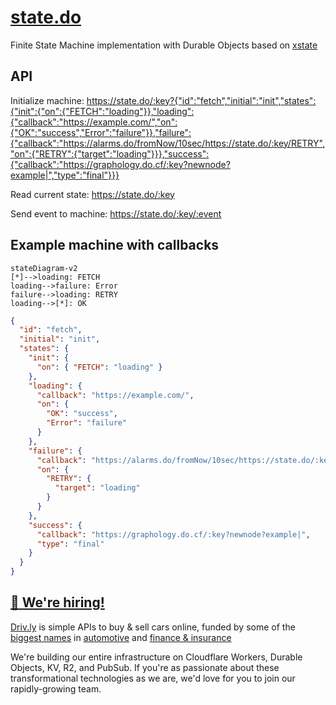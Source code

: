 # [state.do](https://state.do)

Finite State Machine implementation with Durable Objects based on [xstate](https://xstate.js.org)

## API

Initialize machine:
<https://state.do/:key?{"id":"fetch","initial":"init","states":{"init":{"on":{"FETCH":"loading"}},"loading":{"callback":"https://example.com/","on":{"OK":"success","Error":"failure"}},"failure":{"callback":"https://alarms.do/fromNow/10sec/https://state.do/:key/RETRY","on":{"RETRY":{"target":"loading"}}},"success":{"callback":"https://graphology.do.cf/:key?newnode?example|","type":"final"}}}>

Read current state:
<https://state.do/:key>

Send event to machine:
<https://state.do/:key/:event>

## Example machine with callbacks

```mermaid
stateDiagram-v2
[*]-->loading: FETCH
loading-->failure: Error
failure-->loading: RETRY
loading-->[*]: OK
```

```json
{
  "id": "fetch",
  "initial": "init",
  "states": {
    "init": {
      "on": { "FETCH": "loading" }
    },
    "loading": {
      "callback": "https://example.com/",
      "on": {
        "OK": "success",
        "Error": "failure"
      }
    },
    "failure": {
      "callback": "https://alarms.do/fromNow/10sec/https://state.do/:key/RETRY",
      "on": {
        "RETRY": {
          "target": "loading"
        }
      }
    },
    "success": {
      "callback": "https://graphology.do.cf/:key?newnode?example|",
      "type": "final"
    }
  }
}
```

## [🚀 We're hiring!](https://careers.do/apply)

[Driv.ly](https://driv.ly) is simple APIs to buy & sell cars online, funded by some of the [biggest names](https://twitter.com/TurnerNovak) in [automotive](https://fontinalis.com/team/#bill-ford) and [finance & insurance](https://www.detroit.vc)

We're building our entire infrastructure on Cloudflare Workers, Durable Objects, KV, R2, and PubSub. If you're as passionate about these transformational technologies as we are, we'd love for you to join our rapidly-growing team.
